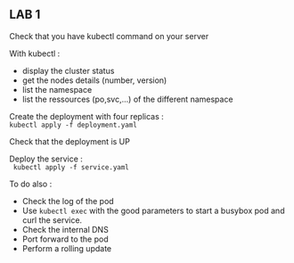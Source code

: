 ## LAB 1

Check that you have kubectl command on your server  

With kubectl :   
- display the cluster status 
- get the nodes details (number, version)
- list the namespace
- list the ressources (po,svc,...) of the different namespace

Create the deployment with four replicas :  
```kubectl apply -f deployment.yaml```

Check that the deployment is UP

Deploy the service :  
``` kubectl apply -f service.yaml``` 

To do also :  
* Check the log of the pod
* Use ```kubectl exec``` with the good parameters to start a busybox pod and curl the service.
* Check the internal DNS
* Port forward to the pod
* Perform a rolling update

